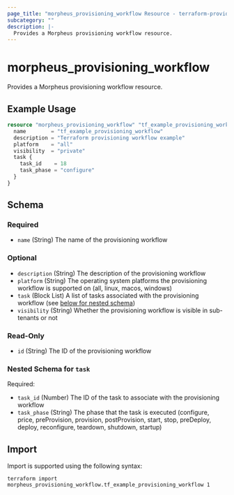 ```yaml
---
page_title: "morpheus_provisioning_workflow Resource - terraform-provider-morpheus"
subcategory: ""
description: |-
  Provides a Morpheus provisioning workflow resource.
---
```


# morpheus_provisioning_workflow

Provides a Morpheus provisioning workflow resource.

## Example Usage

```terraform
resource "morpheus_provisioning_workflow" "tf_example_provisioning_workflow" {
  name        = "tf_example_provisioning_workflow"
  description = "Terraform provisioning workflow example"
  platform    = "all"
  visibility  = "private"
  task {
    task_id    = 18
    task_phase = "configure"
  }
}
```

<!-- schema generated by tfplugindocs -->
## Schema

### Required

- `name` (String) The name of the provisioning workflow

### Optional

- `description` (String) The description of the provisioning workflow
- `platform` (String) The operating system platforms the provisioning workflow is supported on (all, linux, macos, windows)
- `task` (Block List) A list of tasks associated with the provisioning workflow (see [below for nested schema](#nestedblock--task))
- `visibility` (String) Whether the provisioning workflow is visible in sub-tenants or not

### Read-Only

- `id` (String) The ID of the provisioning workflow

<a id="nestedblock--task"></a>
### Nested Schema for `task`

Required:

- `task_id` (Number) The ID of the task to associate with the provisioning workflow
- `task_phase` (String) The phase that the task is executed (configure, price, preProvision, provision, postProvision, start, stop, preDeploy, deploy, reconfigure, teardown, shutdown, startup)

## Import

Import is supported using the following syntax:

```shell
terraform import morpheus_provisioning_workflow.tf_example_provisioning_workflow 1
```
